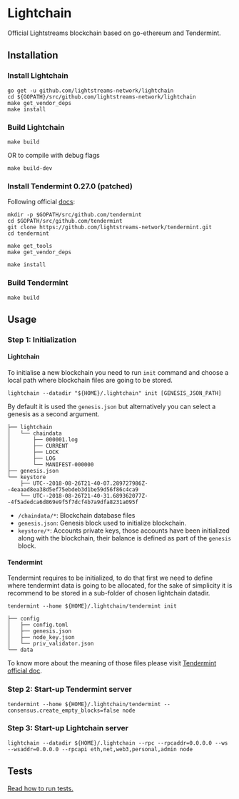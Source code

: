 # Lightchain

Official Lightstreams blockchain based on go-ethereum and Tendermint.

## Installation

### Install Lightchain

```
go get -u github.com/lightstreams-network/lightchain
cd ${GOPATH}/src/github.com/lightstreams-network/lightchain
make get_vendor_deps
make install
```

### Build Lightchain

```
make build
```

OR to compile with debug flags

```
make build-dev
```

### Install Tendermint 0.27.0 (patched)

Following official [docs](https://tendermint.com/docs/introduction/install.html):

```
mkdir -p $GOPATH/src/github.com/tendermint
cd $GOPATH/src/github.com/tendermint
git clone https://github.com/lightstreams-network/tendermint.git
cd tendermint

make get_tools
make get_vendor_deps

make install
```

### Build Tendermint

```
make build
```
  
## Usage

### Step 1: Initialization

#### Lightchain

To initialise a new blockchain you need to run `init` command and choose a local path where blockchain files are going to be stored.

```
lightchain --datadir "${HOME}/.lightchain" init [GENESIS_JSON_PATH]
```

By default it is used the `genesis.json` but alternatively you can select a genesis as a second argument.

```
├── lightchain
│   └── chaindata
│       ├── 000001.log
│       ├── CURRENT
│       ├── LOCK
│       ├── LOG
│       └── MANIFEST-000000
├── genesis.json
└── keystore
    ├── UTC--2018-08-26T21-40-07.289727986Z--4eaaad8ea38d5ef75ebdeb3d1be59d56f86c4ca9
    └── UTC--2018-08-26T21-40-31.689362077Z--4f5adedca6d869e9f5f7dcf4b7a9dfa8231a095f
```

- `/chaindata/*`: Blockchain database files
- `genesis.json`: Genesis block used to initialize blockchain.
- `keystore/*`:  Accounts private keys, those accounts have been initialized along with the blockchain, their balance is defined as part of the `genesis` block.

#### Tendermint

Tendermint requires to be initialized, to do that first we need to define where tendermint data is going to be allocated, for the sake of simplicity it is recommend to be stored in a sub-folder of chosen lightchain datadir.

```
tendermint --home ${HOME}/.lightchain/tendermint init
```

```
├── config
│   ├── config.toml
│   ├── genesis.json
│   ├── node_key.json
│   └── priv_validator.json
└── data
```
 To know more about the meaning of those files please visit [Tendermint official doc](https://tendermint.com/docs/).

### Step 2: Start-up Tendermint server

```
tendermint --home ${HOME}/.lightchain/tendermint --consensus.create_empty_blocks=false node
```

### Step 3: Start-up Lightchain server

```
lightchain --datadir ${HOME}/.lightchain --rpc --rpcaddr=0.0.0.0 --ws --wsaddr=0.0.0.0 --rpcapi eth,net,web3,personal,admin node
```

## Tests

[Read how to run tests.](./Tests.md)